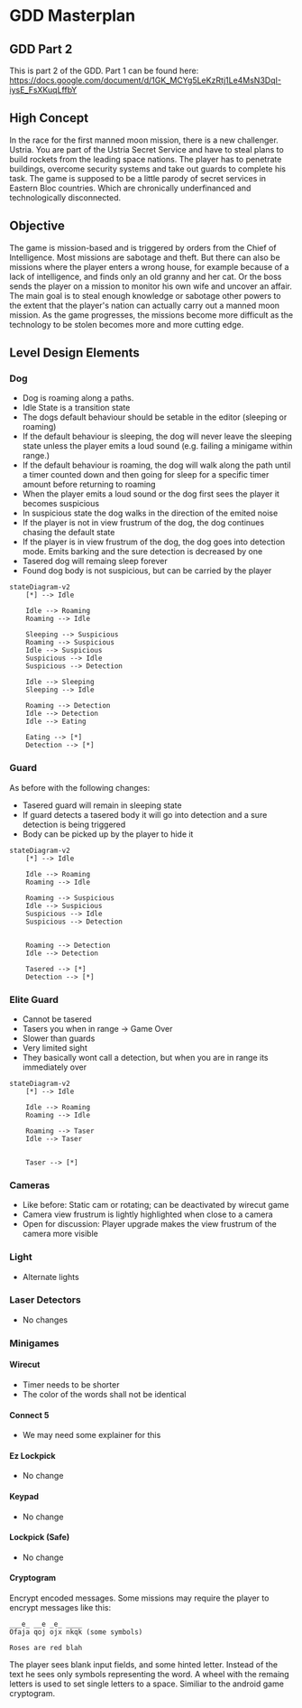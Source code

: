 # GDD Masterplan

## GDD Part 2

This is part 2 of the GDD. Part 1 can be found here:
https://docs.google.com/document/d/1GK_MCYg5LeKzRtj1Le4MsN3DqI-iysE_FsXKuqLffbY

## High Concept

In the race for the first manned moon mission, there is a new challenger. Ustria. You are part of the Ustria Secret Service and have to steal plans to build rockets from the leading space nations. The player has to penetrate buildings, overcome security systems and take out guards to complete his task. The game is supposed to be a little parody of secret services in Eastern Bloc countries. Which are chronically underfinanced and technologically disconnected.

## Objective

The game is mission-based and is triggered by orders from the Chief of Intelligence. Most missions are sabotage and theft. But there can also be missions where the player enters a wrong house, for example because of a lack of intelligence, and finds only an old granny and her cat. Or the boss sends the player on a mission to monitor his own wife and uncover an affair.
The main goal is to steal enough knowledge or sabotage other powers to the extent that the player's nation can actually carry out a manned moon mission. As the game progresses, the missions become more difficult as the technology to be stolen becomes more and more cutting edge.

## Level Design Elements

### Dog

- Dog is roaming along a paths.
- Idle State is a transition state
- The dogs default behaviour should be setable in the editor (sleeping or roaming)
- If the default behaviour is sleeping, the dog will never leave the sleeping state unless the player emits a loud sound (e.g. failing a minigame within range.)
- If the default behaviour is roaming, the dog will walk along the path until a timer counted down and then going for sleep for a specific timer amount before returning to roaming
- When the player emits a loud sound or the dog first sees the player it becomes suspicious
- In suspicious state the dog walks in the direction of the emited noise
- If the player is not in view frustrum of the dog, the dog continues chasing the default state
- If the player is in view frustrum of the dog, the dog goes into detection mode. Emits barking and the sure detection is decreased by one
- Tasered dog will remaing sleep forever
- Found dog body is not suspicious, but can be carried by the player

```mermaid
stateDiagram-v2
    [*] --> Idle

    Idle --> Roaming
    Roaming --> Idle

    Sleeping --> Suspicious
    Roaming --> Suspicious
    Idle --> Suspicious
    Suspicious --> Idle
    Suspicious --> Detection

    Idle --> Sleeping
    Sleeping --> Idle

    Roaming --> Detection
    Idle --> Detection
    Idle --> Eating

    Eating --> [*]
    Detection --> [*]
```

### Guard

As before with the following changes:

- Tasered guard will remain in sleeping state
- If guard detects a tasered body it will go into detection and a sure detection is being triggered
- Body can be picked up by the player to hide it

```mermaid
stateDiagram-v2
    [*] --> Idle

    Idle --> Roaming
    Roaming --> Idle

    Roaming --> Suspicious
    Idle --> Suspicious
    Suspicious --> Idle
    Suspicious --> Detection


    Roaming --> Detection
    Idle --> Detection

    Tasered --> [*]
    Detection --> [*]
```

### Elite Guard

- Cannot be tasered
- Tasers you when in range -> Game Over
- Slower than guards
- Very limited sight
- They basically wont call a detection, but when you are in range its immediately over

```mermaid
stateDiagram-v2
    [*] --> Idle

    Idle --> Roaming
    Roaming --> Idle

    Roaming --> Taser
    Idle --> Taser


    Taser --> [*]
```

### Cameras

- Like before: Static cam or rotating; can be deactivated by wirecut game
- Camera view frustrum is lightly highlighted when close to a camera
- Open for discussion: Player upgrade makes the view frustrum of the camera more visible

### Light

- Alternate lights

### Laser Detectors

- No changes

### Minigames

#### Wirecut

- Timer needs to be shorter
- The color of the words shall not be identical

#### Connect 5

- We may need some explainer for this

#### Ez Lockpick

- No change

#### Keypad

- No change

#### Lockpick (Safe)

- No change

#### Cryptogram

Encrypt encoded messages. Some missions may require the player to encrypt messages like this:

```
___e_ __e _e_ ____
Ofaja qoj ojx nkqk (some symbols)

Roses are red blah
```

The player sees blank input fields, and some hinted letter. Instead of the text he sees only symbols representing the word.
A wheel with the remaing letters is used to set single letters to a space. Similiar to the android game cryptogram.
